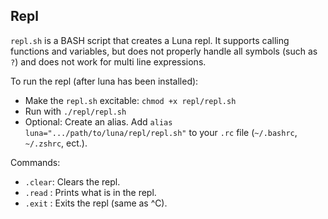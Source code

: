 
## Repl
`repl.sh` is a BASH script that creates a Luna repl. It supports calling functions and variables, but does not properly handle all symbols (such as `?`) and does not work for multi line expressions.

To run the repl (after luna has been installed):

 * Make the `repl.sh` excitable: `chmod +x repl/repl.sh`  
 * Run with `./repl/repl.sh`
 * Optional: Create an alias. Add `alias luna=".../path/to/luna/repl/repl.sh"` to your `.rc` file (`~/.bashrc`, `~/.zshrc`, ect.).

Commands:

 * `.clear`: Clears the repl.
 * `.read` : Prints what is in the repl.
 * `.exit` : Exits the repl (same as ^C).
